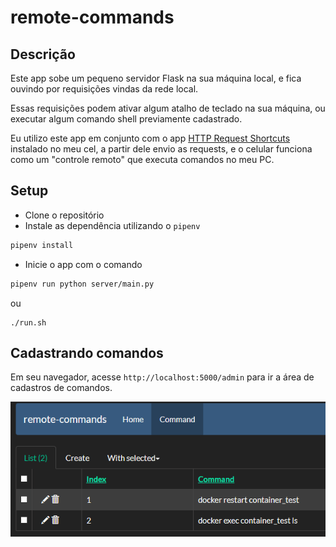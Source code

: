 # remote-commands

## Descrição

Este app sobe um pequeno servidor Flask na sua máquina local, e fica ouvindo por requisições vindas da rede local.

Essas requisições podem ativar algum atalho de teclado na sua máquina, ou executar algum comando shell previamente cadastrado.

Eu utilizo este app em conjunto com o app [HTTP Request Shortcuts](https://play.google.com/store/apps/details?id=ch.rmy.android.http_shortcuts&hl=en_US&gl=US) instalado no meu cel, a partir dele envio as requests, e o celular funciona como um "controle remoto" que executa comandos no meu PC.

## Setup

- Clone o repositório
- Instale as dependência utilizando o `pipenv`
```sh
pipenv install
```
- Inicie o app com o comando
```sh
pipenv run python server/main.py
```
ou
```
./run.sh
```

## Cadastrando comandos

Em seu navegador, acesse `http://localhost:5000/admin` para ir a área de cadastros de comandos.

![Flask-admin](images/admin_print.png)

